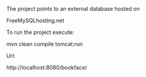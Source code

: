 The project points to an external database hosted on

FreeMySQLhosting.net

To run the project execute:

mvn clean compile tomcat:run

Url:

http://localhost:8080/bookface/

